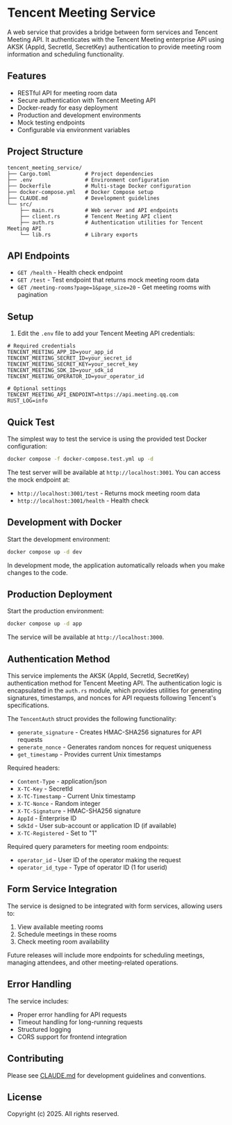 # Tencent Meeting Service

A web service that provides a bridge between form services and Tencent Meeting API. It authenticates with the Tencent Meeting enterprise API using AKSK (AppId, SecretId, SecretKey) authentication to provide meeting room information and scheduling functionality.

## Features

- RESTful API for meeting room data
- Secure authentication with Tencent Meeting API
- Docker-ready for easy deployment
- Production and development environments
- Mock testing endpoints
- Configurable via environment variables

## Project Structure

```
tencent_meeting_service/
├── Cargo.toml           # Project dependencies
├── .env                 # Environment configuration
├── Dockerfile           # Multi-stage Docker configuration
├── docker-compose.yml   # Docker Compose setup
├── CLAUDE.md            # Development guidelines
└── src/
    ├── main.rs          # Web server and API endpoints
    ├── client.rs        # Tencent Meeting API client
    ├── auth.rs          # Authentication utilities for Tencent Meeting API
    └── lib.rs           # Library exports
```

## API Endpoints

- `GET /health` - Health check endpoint
- `GET /test` - Test endpoint that returns mock meeting room data
- `GET /meeting-rooms?page=1&page_size=20` - Get meeting rooms with pagination

## Setup

1. Edit the `.env` file to add your Tencent Meeting API credentials:

```
# Required credentials
TENCENT_MEETING_APP_ID=your_app_id
TENCENT_MEETING_SECRET_ID=your_secret_id
TENCENT_MEETING_SECRET_KEY=your_secret_key
TENCENT_MEETING_SDK_ID=your_sdk_id
TENCENT_MEETING_OPERATOR_ID=your_operator_id

# Optional settings
TENCENT_MEETING_API_ENDPOINT=https://api.meeting.qq.com
RUST_LOG=info
```

## Quick Test

The simplest way to test the service is using the provided test Docker configuration:

```bash
docker compose -f docker-compose.test.yml up -d
```

The test server will be available at `http://localhost:3001`. You can access the mock endpoint at:
- `http://localhost:3001/test` - Returns mock meeting room data
- `http://localhost:3001/health` - Health check

## Development with Docker

Start the development environment:

```bash
docker compose up -d dev
```

In development mode, the application automatically reloads when you make changes to the code.

## Production Deployment

Start the production environment:

```bash
docker compose up -d app
```

The service will be available at `http://localhost:3000`.

## Authentication Method

This service implements the AKSK (AppId, SecretId, SecretKey) authentication method for Tencent Meeting API. The authentication logic is encapsulated in the `auth.rs` module, which provides utilities for generating signatures, timestamps, and nonces for API requests following Tencent's specifications.

The `TencentAuth` struct provides the following functionality:
- `generate_signature` - Creates HMAC-SHA256 signatures for API requests
- `generate_nonce` - Generates random nonces for request uniqueness
- `get_timestamp` - Provides current Unix timestamps

Required headers:
- `Content-Type` - application/json
- `X-TC-Key` - SecretId
- `X-TC-Timestamp` - Current Unix timestamp
- `X-TC-Nonce` - Random integer
- `X-TC-Signature` - HMAC-SHA256 signature
- `AppId` - Enterprise ID
- `SdkId` - User sub-account or application ID (if available)
- `X-TC-Registered` - Set to "1"

Required query parameters for meeting room endpoints:
- `operator_id` - User ID of the operator making the request
- `operator_id_type` - Type of operator ID (1 for userid)

## Form Service Integration

The service is designed to be integrated with form services, allowing users to:

1. View available meeting rooms
2. Schedule meetings in these rooms
3. Check meeting room availability

Future releases will include more endpoints for scheduling meetings, managing attendees, and other meeting-related operations.

## Error Handling

The service includes:
- Proper error handling for API requests
- Timeout handling for long-running requests
- Structured logging
- CORS support for frontend integration

## Contributing

Please see [CLAUDE.md](./CLAUDE.md) for development guidelines and conventions.

## License

Copyright (c) 2025. All rights reserved.